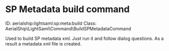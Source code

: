 
SP Metadata build command
=========================

ID: aerialship:lightsaml:sp:meta:build
Class: AerialShip\LightSaml\Command\BuildSPMetadataCommand

Used to build SP metadata xml. Just run it and follow dialog questions. As a result a metadata xml file is created.

